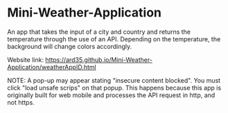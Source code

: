 # Mini-Weather-Application
An app that takes the input of a city and country and returns the temperature through the use of an API. Depending on the temperature, the background will change colors accordingly.

Website link: https://ard35.github.io/Mini-Weather-Application/weatherAppID.html

NOTE: A pop-up may appear stating "insecure content blocked". You must click "load unsafe scrips" on that popup. This happens because this app is originally built for web mobile and processes the API request in http, and not https.
